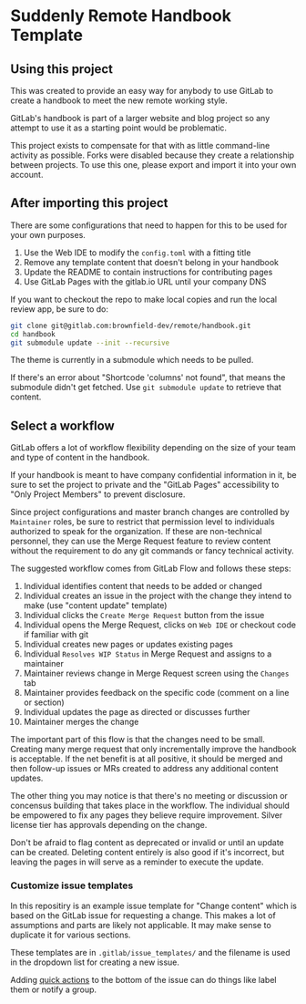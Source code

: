 # Suddenly Remote Handbook Template

## Using this project

This was created to provide an easy way for anybody to use GitLab to create a handbook to meet the new remote working style. 

GitLab's handbook is part of a larger website and blog project so any attempt to use it as a starting point would be problematic. 

This project exists to compensate for that with as little command-line activity as possible.  Forks were disabled because they create a relationship between projects.  To use this one, please export and import it into your own account. 

## After importing this project

There are some configurations that need to happen for this to be used for your own purposes. 

1.  Use the Web IDE to modify the `config.toml` with a fitting title
1.  Remove any template content that doesn't belong in your handbook 
1.  Update the README to contain instructions for contributing pages
1.  Use GitLab Pages with the gitlab.io URL until your company DNS 

If you want to checkout the repo to make local copies and run the local review app, be sure to do: 

```bash
git clone git@gitlab.com:brownfield-dev/remote/handbook.git
cd handbook 
git submodule update --init --recursive
```

The theme is currently in a submodule which needs to be pulled.

If there's an error about "Shortcode 'columns' not found", that means the submodule didn't get fetched.  Use `git submodule update` to retrieve that content. 

## Select a workflow

GitLab offers a lot of workflow flexibility depending on the size of your team and type of content in the handbook.  

If your handbook is meant to have company confidential information in it, be sure to set the project to private and the "GitLab Pages" accessibility to "Only Project Members" to prevent disclosure. 

Since project configurations and master branch changes are controlled by `Maintainer` roles, be sure to restrict that permission level to individuals authorized to speak for the organization.  If these are non-technical personnel, they can use the Merge Request feature to review content without the requirement to do any git commands or fancy technical activity. 

The suggested workflow comes from GitLab Flow and follows these steps: 

1.  Individual identifies content that needs to be added or changed
1.  Individual creates an issue in the project with the change they intend to make (use "content update" template) 
1.  Individual clicks the `Create Merge Request` button from the issue 
1.  Individual opens the Merge Request, clicks on `Web IDE` or checkout code if familiar with git
1.  Individual creates new pages or updates existing pages
1.  Individual `Resolves WIP Status` in Merge Request and assigns to a maintainer 
1.  Maintainer reviews change in Merge Request screen using the `Changes` tab
1.  Maintainer provides feedback on the specific code (comment on a line or section) 
1.  Individual updates the page as directed or discusses further
1.  Maintainer merges the change 

The important part of this flow is that the changes need to be small.  Creating many merge request that only incrementally improve the handbook is acceptable.  If the net benefit is at all positive, it should be merged and then follow-up issues or MRs created to address any additional content updates. 

The other thing you may notice is that there's no meeting or discussion or concensus building that takes place in the workflow.  The individual should be empowered to fix any pages they believe require improvement.  Silver license tier has approvals depending on the change. 

Don't be afraid to flag content as deprecated or invalid or until an update can be created.  Deleting content entirely is also good if it's incorrect, but leaving the pages in will serve as a reminder to execute the update. 
 
### Customize issue templates

In this repositiry is an example issue template for "Change content" which is based on the GitLab issue for requesting a change.  This makes a lot of assumptions and parts are likely not applicable.  It may make sense to duplicate it for various sections.  

These templates are in `.gitlab/issue_templates/` and the filename is used in the dropdown list for creating a new issue. 

Adding [quick actions](https://docs.gitlab.com/ee/user/project/quick_actions.html#quick-actions-for-issues-merge-requests-and-epics) to the bottom of the issue can do things like label them or notify a group. 

### 
